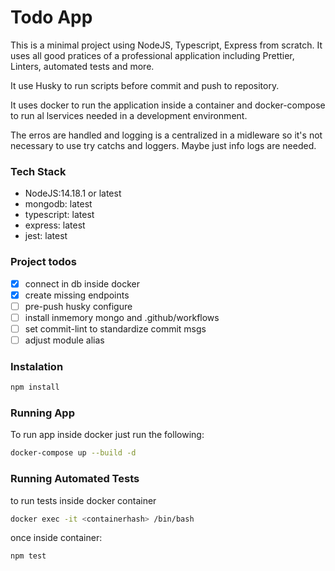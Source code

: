 # Todo App

This is a minimal project using NodeJS, Typescript, Express from scratch.
It uses all good pratices of a professional application including Prettier, Linters, automated tests and more.

It use Husky to run scripts before commit and push to repository.

It uses docker to run the application inside a container and docker-compose to run al lservices needed in a development environment.

The erros are handled and logging is a centralized in a midleware so it's not necessary to use try catchs and loggers. Maybe just info logs are needed.

### Tech Stack

- NodeJS:14.18.1 or latest
- mongodb: latest
- typescript: latest
- express: latest
- jest: latest

### Project todos

- [x] connect in db inside docker
- [x] create missing endpoints
- [ ] pre-push husky configure
- [ ] install inmemory mongo and .github/workflows
- [ ] set commit-lint to standardize commit msgs
- [ ] adjust module alias

### Instalation

```bash
npm install
```

### Running App

To run app inside docker just run the following:

```bash
docker-compose up --build -d
```

### Running Automated Tests

to run tests inside docker container

```bash
docker exec -it <containerhash> /bin/bash
```

once inside container:

```bash
npm test
```
